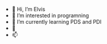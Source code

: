 - 👋 Hi, I’m Elvis 
- 👀 I’m interested in programning 
- 🌱 I’m currently learning PDS and PDI
- 💞️ 
- 📫 

<!---
dvsivle/dvsivle is a ✨ special ✨ repository because its `README.md` (this file) appears on your GitHub profile.
You can click the Preview link to take a look at your changes.
--->
